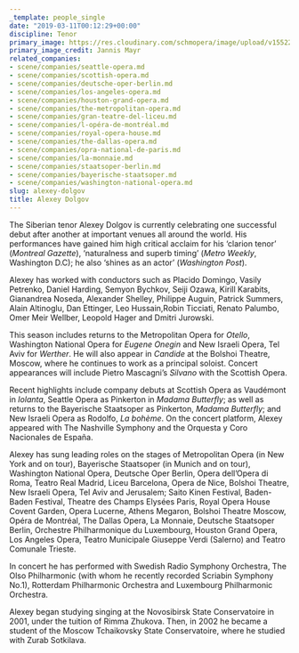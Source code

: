 ```yaml
---
_template: people_single
date: "2019-03-11T00:12:29+00:00"
discipline: Tenor
primary_image: https://res.cloudinary.com/schmopera/image/upload/v1552262966/media/2019/03/AlexeyDolgovpcJannisMayr.jpg
primary_image_credit: Jannis Mayr
related_companies:
- scene/companies/seattle-opera.md
- scene/companies/scottish-opera.md
- scene/companies/deutsche-oper-berlin.md
- scene/companies/los-angeles-opera.md
- scene/companies/houston-grand-opera.md
- scene/companies/the-metropolitan-opera.md
- scene/companies/gran-teatre-del-liceu.md
- scene/companies/l-opéra-de-montréal.md
- scene/companies/royal-opera-house.md
- scene/companies/the-dallas-opera.md
- scene/companies/opra-national-de-paris.md
- scene/companies/la-monnaie.md
- scene/companies/staatsoper-berlin.md
- scene/companies/bayerische-staatsoper.md
- scene/companies/washington-national-opera.md
slug: alexey-dolgov
title: Alexey Dolgov
---
```

The Siberian tenor Alexey Dolgov is currently celebrating one successful debut after another at important venues all around the world. His performances have gained him high critical acclaim for his ‘clarion tenor’ (_Montreal Gazette_), ‘naturalness and superb timing’ (_Metro Weekly_, Washington D.C); he also ‘shines as an actor’ (_Washington Post_).

Alexey has worked with conductors such as Placido Domingo, Vasily Petrenko, Daniel Harding, Semyon Bychkov, Seiji Ozawa, Kirill Karabits, Gianandrea Noseda, Alexander Shelley, Philippe Auguin, Patrick Summers, Alain Altinoglu, Dan Ettinger, Leo Hussain,Robin Ticciati, Renato Palumbo, Omer Meir Wellber, Leopold Hager and Dmitri Jurowski.

This season includes returns to the Metropolitan Opera for _Otello_, Washington National Opera for _Eugene Onegin_ and New Israeli Opera, Tel Aviv for _Werther_. He will also appear in _Candide_ at the Bolshoi Theatre, Moscow, where he continues to work as a principal soloist. Concert appearances will include Pietro Mascagni’s _Silvano_ with the Scottish Opera.

Recent highlights include company debuts at Scottish Opera as Vaudémont in _Iolanta_, Seattle Opera as Pinkerton in _Madama Butterfly_; as well as returns to the Bayerische Staatsoper as Pinkerton, _Madama Butterfly_; and New Israeli Opera as Rodolfo, _La bohème_. On the concert platform, Alexey appeared with The Nashville Symphony and the Orquesta y Coro Nacionales de España.

Alexey has sung leading roles on the stages of Metropolitan Opera (in New York and on tour), Bayerische Staatsoper (in Munich and on tour), Washington National Opera, Deutsche Oper Berlin, Opera dell’Opera di Roma, Teatro Real Madrid, Liceu Barcelona, Opera de Nice, Bolshoi Theatre, New Israeli Opera, Tel Aviv and Jerusalem; Saito Kinen Festival, Baden- Baden Festival, Theatre des Champs Elysées Paris, Royal Opera House Covent Garden, Opera Lucerne, Athens Megaron, Bolshoi Theatre Moscow, Opéra de Montréal, The Dallas Opera, La Monnaie, Deutsche Staatsoper Berlin, Orchestre Philharmonique du Luxembourg, Houston Grand Opera, Los Angeles Opera, Teatro Municipale Giuseppe Verdi (Salerno) and Teatro Comunale Trieste.

In concert he has performed with Swedish Radio Symphony Orchestra, The Olso Philharmonic (with whom he recently recorded Scriabin Symphony No.1), Rotterdam Philharmonic Orchestra and Luxembourg Philharmonic Orchestra.

Alexey began studying singing at the Novosibirsk State Conservatoire in 2001, under the tuition of Rimma Zhukova. Then, in 2002 he became a student of the Moscow Tchaikovsky State Conservatoire, where he studied with Zurab Sotkilava.